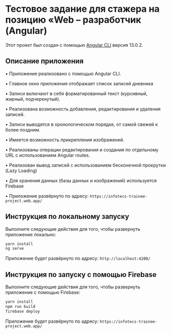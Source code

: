 # Тестовое задание для стажера на позицию «Web – разработчик (Angular)

Этот проект был создан с помощью [Angular CLI](https://github.com/angular/angular-cli ) версия 13.0.2.

## Описание приложения

• Приложение реализовано с помощью Angular CLI.


• Главное окно приложения отображает список записей дневника


• Записи включают в себя форматированный текст (курсивный, жирный, подчеркнутый). 


• Реализована возможность добавления, редактирования и удаления записей.


• Записи выводятся в хронологическом порядке, от самой свежей к более поздним.


• Имеется возможность прикрепления изображений.


• Реализованы операции редактирования и создания по отдельному URL с использованием Angular routes.


• Реализован вывод записей с использованием бесконечной прокрутки (Lazy Loading)


• Для хранения данных (базы данных и изображений) используется Firebase


• Приложение развёрнуто по адресу: `https://infotecs-trainee-project.web.app/`



## Инструкция по локальному запуску

Выполните следующие действия для того, чтобы развернуть приложение локально:

```bash
yarn install
ng serve
```

Приложение будет развёрнуто по адресу: `http://localhost:4200/`


## Инструкция по запуску с помощью Firebase

Выполните следующие действия для того, чтобы развернуть приложение с помощью Firebase:

```bash
yarn install
npm run build
firebase deploy
```

Приложение будет развёрнуто по адресу: `https://infotecs-trainee-project.web.app/`







